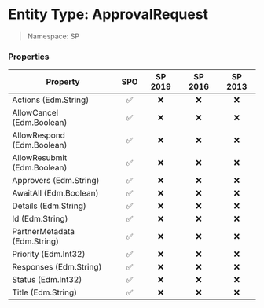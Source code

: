 # Entity Type: ApprovalRequest

> Namespace: SP

### Properties

Property | SPO | SP 2019 | SP 2016 | SP 2013
----------|:---:|:-------:|:-------:|:-------:
Actions (Edm.String) | ✅ | ❌ | ❌ | ❌
AllowCancel (Edm.Boolean) | ✅ | ❌ | ❌ | ❌
AllowRespond (Edm.Boolean) | ✅ | ❌ | ❌ | ❌
AllowResubmit (Edm.Boolean) | ✅ | ❌ | ❌ | ❌
Approvers (Edm.String) | ✅ | ❌ | ❌ | ❌
AwaitAll (Edm.Boolean) | ✅ | ❌ | ❌ | ❌
Details (Edm.String) | ✅ | ❌ | ❌ | ❌
Id (Edm.String) | ✅ | ❌ | ❌ | ❌
PartnerMetadata (Edm.String) | ✅ | ❌ | ❌ | ❌
Priority (Edm.Int32) | ✅ | ❌ | ❌ | ❌
Responses (Edm.String) | ✅ | ❌ | ❌ | ❌
Status (Edm.Int32) | ✅ | ❌ | ❌ | ❌
Title (Edm.String) | ✅ | ❌ | ❌ | ❌